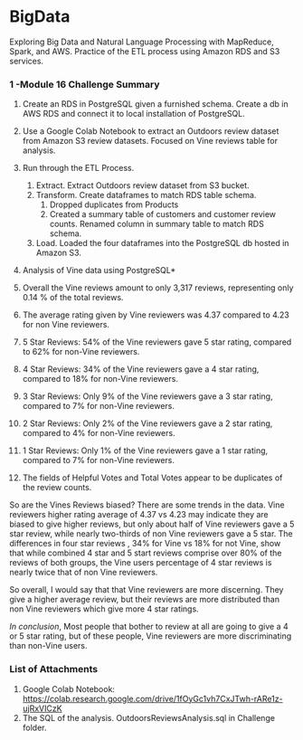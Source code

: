 # BigData
Exploring Big Data and Natural Language Processing with MapReduce, Spark, and AWS.   Practice of the ETL process using Amazon RDS and S3 services. 

### 1 -Module 16 Challenge Summary

1. Create an RDS in PostgreSQL given a furnished schema. Create a db in AWS RDS and connect it to local installation of PostgreSQL.

2. Use a Google Colab Notebook to extract an Outdoors review dataset from Amazon S3 review datasets. Focused on Vine reviews table for analysis. 

3. Run through the ETL Process.

   1. Extract. Extract Outdoors review dataset from S3 bucket.
   2. Transform. Create dataframes to match RDS table schema.
      1. Dropped duplicates from Products
      2. Created a summary table of customers and customer review counts. Renamed column in summary table to match RDS schema.
   3. Load.  Loaded the four dataframes into the PostgreSQL db hosted in Amazon S3.

4.  Analysis of Vine data using PostgreSQL*  

   1. Overall the Vine reviews amount to only 3,317 reviews, representing only 0.14 % of the total reviews.
   2. The average rating given by Vine reviewers was 4.37 compared to 4.23 for non Vine reviewers. 
   3. 5 Star Reviews: 54% of the Vine reviewers gave 5 star rating, compared to 62% for non-Vine reviewers.
   4. 4 Star Reviews: 34% of the Vine reviewers gave a 4 star rating, compared to 18% for non-Vine reviewers.
   5. 3 Star Reviews: Only 9% of the Vine reviewers gave a 3 star rating, compared to 7% for non-Vine reviewers.
   6. 2 Star Reviews: Only 2% of the Vine reviewers gave a 2 star rating, compared to 4% for non-Vine reviewers.
   7. 1 Star Reviews: Only 1% of the Vine reviewers gave a 1 star rating, compared to 7% for non-Vine reviewers.
   8. The fields of Helpful Votes and Total Votes appear to be duplicates of the review counts. 

   So are the Vines Reviews biased?  There are some trends in the data. Vine reviewers higher rating average of 4.37 vs 4.23 may indicate they are biased to give higher reviews, but only about half of Vine reviewers gave a 5 star review, while nearly two-thirds of non Vine reviewers gave a 5 star.   The differences in four star reviews , 34%  for Vine vs 18% for not Vine, show that while combined 4 star and 5 start reviews comprise over 80% of the reviews of both groups, the Vine users percentage of 4 star reviews is nearly twice that of non Vine reviewers.

   So overall, I would say that that Vine reviewers are more discerning. They give a higher average review, but their reviews are more distributed than non Vine reviewers which give more 4 star ratings.

   *In conclusion*, Most people that bother to review at all are going to give a 4 or 5 star rating, but of these people, Vine reviewers are more discriminating than non-Vine users.

### List of Attachments

1. Google Colab Notebook: https://colab.research.google.com/drive/1fOyGc1vh7CxJTwh-rARe1z-ujRxVICzK
2. The SQL of the analysis. OutdoorsReviewsAnalysis.sql  in Challenge folder. 
